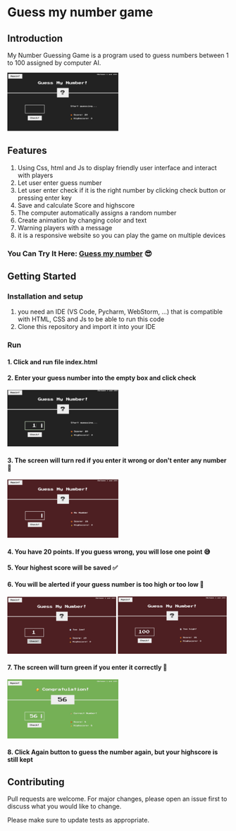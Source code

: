 # Guess my number game

## Introduction

My Number Guessing Game is a program used to guess numbers between 1 to 100 assigned by computer AI.

<img src="img/guessMyNumber.png" width = 50%>

## Features

1. Using Css, html and Js to display friendly user interface and interact with players
2. Let user enter guess number
3. Let user enter check if it is the right number by clicking check button or pressing enter key
4. Save and calculate Score and highscore
5. The computer automatically assigns a random number
6. Create animation by changing color and text
7. Warning players with a message
8. it is a responsive website so you can play the game on multiple devices

### You Can Try It Here: [Guess my number][1] 😎

[1]: https://guessnumber.duyvotech.com/ 'Guess my number'

<!-- #### <a href="https://guess-my-number-vod6.netlify.app/" target="_blank">Hello, world!</a> -->

## Getting Started

### Installation and setup

1. you need an IDE (VS Code, Pycharm, WebStorm, ...) that is compatible with HTML, CSS and Js to be able to run this code
2. Clone this repository and import it into your IDE

### Run

#### 1. Click and run file index.html

#### 2. Enter your guess number into the empty box and click check

<img src="img/Enter guess number.png" width = 50%>

#### 3. The screen will turn red if you enter it wrong or don't enter any number 🤦

<img src="img/No number.png" width = 50%>

#### 4. You have 20 points. If you guess wrong, you will lose one point 😅

#### 5. Your highest score will be saved ✅

#### 6. You will be alerted if your guess number is too high or too low 🚨

<img src="img/Too low.png" width = 49%> <img src="img/Too high.png" width = 49%>

#### 7. The screen will turn green if you enter it correctly 🥳

<img src="img/correct number.png" width = 50%>

#### 8. Click Again button to guess the number again, but your highscore is still kept

## Contributing

Pull requests are welcome. For major changes, please open an issue first to discuss what you would like to change.

Please make sure to update tests as appropriate.
